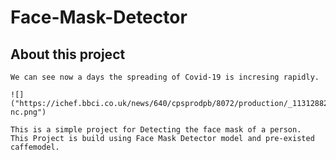 # Face-Mask-Detector

## About this project

```
We can see now a days the spreading of Covid-19 is incresing rapidly.

![]("https://ichef.bbci.co.uk/news/640/cpsprodpb/8072/production/_113128823_selected_risers_cases28jun-nc.png")
```

```
This is a simple project for Detecting the face mask of a person.
This Project is build using Face Mask Detector model and pre-existed caffemodel.

```